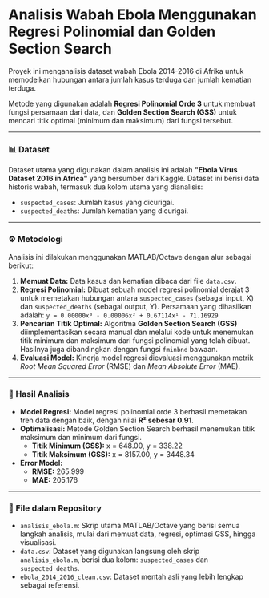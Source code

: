 # Analisis Wabah Ebola Menggunakan Regresi Polinomial dan Golden Section Search

Proyek ini menganalisis dataset wabah Ebola 2014-2016 di Afrika untuk memodelkan hubungan antara jumlah kasus terduga dan jumlah kematian terduga.

Metode yang digunakan adalah **Regresi Polinomial Orde 3** untuk membuat fungsi persamaan dari data, dan **Golden Section Search (GSS)** untuk mencari titik optimal (minimum dan maksimum) dari fungsi tersebut.

---

### 📊 Dataset

Dataset utama yang digunakan dalam analisis ini adalah **"Ebola Virus Dataset 2016 in Africa"** yang bersumber dari Kaggle. Dataset ini berisi data historis wabah, termasuk dua kolom utama yang dianalisis:
* `suspected_cases`: Jumlah kasus yang dicurigai.
* `suspected_deaths`: Jumlah kematian yang dicurigai.

---

### ⚙️ Metodologi

Analisis ini dilakukan menggunakan MATLAB/Octave dengan alur sebagai berikut:
1.  **Memuat Data:** Data kasus dan kematian dibaca dari file `data.csv`.
2.  **Regresi Polinomial:** Dibuat sebuah model regresi polinomial derajat 3 untuk memetakan hubungan antara `suspected_cases` (sebagai input, X) dan `suspected_deaths` (sebagai output, Y). Persamaan yang dihasilkan adalah:
    `y = 0.00000x³ - 0.00006x² + 0.67114x¹ - 71.16929`
3.  **Pencarian Titik Optimal:** Algoritma **Golden Section Search (GSS)** diimplementasikan secara manual dan melalui kode untuk menemukan titik minimum dan maksimum dari fungsi polinomial yang telah dibuat. Hasilnya juga dibandingkan dengan fungsi `fminbnd` bawaan.
4.  **Evaluasi Model:** Kinerja model regresi dievaluasi menggunakan metrik *Root Mean Squared Error* (RMSE) dan *Mean Absolute Error* (MAE).

---

### 🚀 Hasil Analisis

* **Model Regresi:** Model regresi polinomial orde 3 berhasil memetakan tren data dengan baik, dengan nilai **R² sebesar 0.91**.
* **Optimalisasi:** Metode Golden Section Search berhasil menemukan titik maksimum dan minimum dari fungsi.
    * **Titik Minimum (GSS):** x = 648.00, y = 338.22
    * **Titik Maksimum (GSS):** x = 8157.00, y = 3448.34
* **Error Model:**
    * **RMSE:** 265.999
    * **MAE:** 205.176

---

### 📂 File dalam Repository

* `analisis_ebola.m`: Skrip utama MATLAB/Octave yang berisi semua langkah analisis, mulai dari memuat data, regresi, optimasi GSS, hingga visualisasi.
* `data.csv`: Dataset yang digunakan langsung oleh skrip `analisis_ebola.m`, berisi dua kolom: `suspected_cases` dan `suspected_deaths`.
* `ebola_2014_2016_clean.csv`: Dataset mentah asli yang lebih lengkap sebagai referensi.
